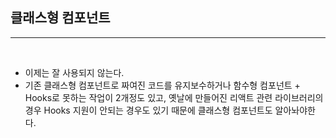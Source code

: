 ## 클래스형 컴포넌트 
---

<br />

- 이제는 잘 사용되지 않는다.
- 기존 클래스형 컴포넌트로 짜여진 코드를 유지보수하거나 함수형 컴포넌트 + Hooks로 못하는 작업이 2개정도 있고, 옛날에 만들어진 리액트 관련 라이브러리의 경우 Hooks 지원이 안되는 경우도 있기 때문에 클래스형 컴포넌트도 알아놔야한다.

